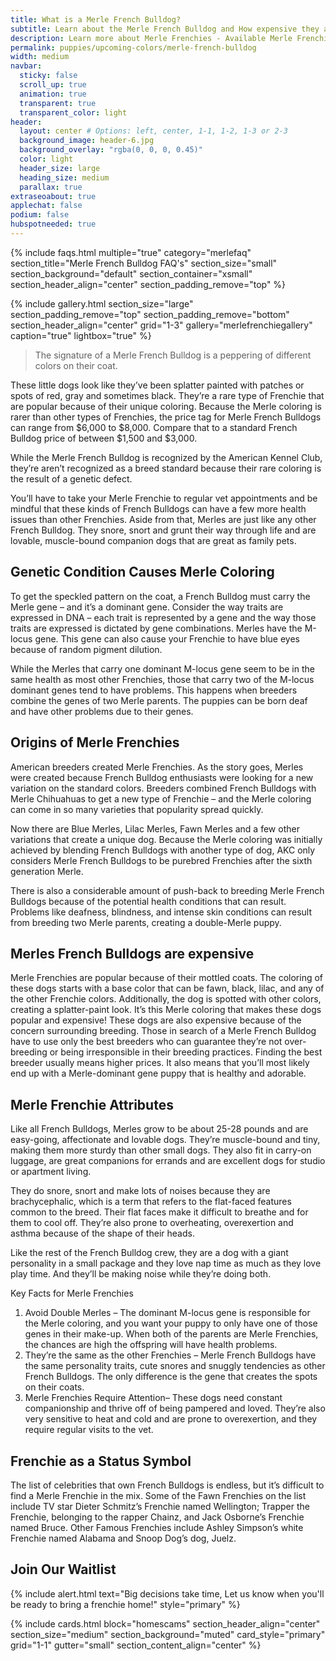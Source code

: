 ```yaml
---
title: What is a Merle French Bulldog?
subtitle: Learn about the Merle French Bulldog and How expensive they are.
description: Learn more about Merle Frenchies - Available Merle Frenchie / Merle French bulldog puppies for sale
permalink: puppies/upcoming-colors/merle-french-bulldog
width: medium
navbar:
  sticky: false
  scroll_up: true
  animation: true
  transparent: true
  transparent_color: light
header:
  layout: center # Options: left, center, 1-1, 1-2, 1-3 or 2-3
  background_image: header-6.jpg
  background_overlay: "rgba(0, 0, 0, 0.45)"
  color: light
  header_size: large
  heading_size: medium
  parallax: true
extraseoabout: true
applechat: false
podium: false
hubspotneeded: true
---
```



{% include faqs.html 
  multiple="true" 
  category="merlefaq" 
  section_title="Merle French Bulldog FAQ's" 
  section_size="small"
  section_background="default"
  section_container="xsmall"
  section_header_align="center"
  section_padding_remove="top"
%}

{% include gallery.html 
  section_size="large"
  section_padding_remove="top"
  section_padding_remove="bottom"
  section_header_align="center"
  grid="1-3"
  gallery="merlefrenchiegallery"
  caption="true"
  lightbox="true"
%}

> The signature of a Merle French Bulldog is a peppering of different colors on their coat.

These little dogs look like they’ve been splatter painted with patches or spots of red, gray and sometimes black. They’re a rare type of Frenchie that are popular because of their unique coloring. Because the Merle coloring is rarer than other types of Frenchies, the price tag for Merle French Bulldogs can range from $6,000 to $8,000. Compare that to a standard French Bulldog price of between $1,500 and $3,000.

While the Merle French Bulldog is recognized by the American Kennel Club, they’re aren’t recognized as a breed standard because their rare coloring is the result of a genetic defect. 

You’ll have to take your Merle Frenchie to regular vet appointments and be mindful that these kinds of French Bulldogs can have a few more health issues than other Frenchies. Aside from that, Merles are just like any other French Bulldog. They snore, snort and grunt their way through life and are lovable, muscle-bound companion dogs that are great as family pets. 

## Genetic Condition Causes Merle Coloring
To get the speckled pattern on the coat, a French Bulldog must carry the Merle gene – and it’s a dominant gene. Consider the way traits are expressed in DNA – each trait is represented by a gene and the way those traits are expressed is dictated by gene combinations. Merles have the M-locus gene. This gene can also cause your Frenchie to have blue eyes because of random pigment dilution. 

While the Merles that carry one dominant M-locus gene seem to be in the same health as most other Frenchies, those that carry two of the M-locus dominant genes tend to have problems. This happens when breeders combine the genes of two Merle parents. The puppies can be born deaf and have other problems due to their genes.

## Origins of Merle Frenchies
American breeders created Merle Frenchies. As the story goes, Merles were created because French Bulldog enthusiasts were looking for a new variation on the standard colors. Breeders combined French Bulldogs with Merle Chihuahuas to get a new type of Frenchie – and the Merle coloring can come in so many varieties that popularity spread quickly. 

Now there are Blue Merles, Lilac Merles, Fawn Merles and a few other variations that create a unique dog.  Because the Merle coloring was initially achieved by blending French Bulldogs with another type of dog, AKC only considers Merle French Bulldogs to be purebred Frenchies after the sixth generation Merle. 

There is also a considerable amount of push-back to breeding Merle French Bulldogs because of the potential health conditions that can result. Problems like deafness, blindness, and intense skin conditions can result from breeding two Merle parents, creating a double-Merle puppy.

## Merles French Bulldogs are expensive
Merle Frenchies are popular because of their mottled coats. The coloring of these dogs starts with a base color that can be fawn, black, lilac, and any of the other Frenchie colors. Additionally, the dog is spotted with other colors, creating a splatter-paint look. It’s this Merle coloring that makes these dogs popular and expensive! 
These dogs are also expensive because of the concern surrounding breeding. Those in search of a Merle French Bulldog have to use only the best breeders who can guarantee they’re not over-breeding or being irresponsible in their breeding practices. Finding the best breeder usually means higher prices. It also means that you’ll most likely end up with a Merle-dominant gene puppy that is healthy and adorable.

## Merle Frenchie Attributes
Like all French Bulldogs, Merles grow to be about 25-28 pounds and are easy-going, affectionate and lovable dogs. They’re muscle-bound and tiny, making them more sturdy than other small dogs. They also fit in carry-on luggage, are great companions for errands and are excellent dogs for studio or apartment living.

They do snore, snort and make lots of noises because they are brachycephalic, which is a term that refers to the flat-faced features common to the breed. Their flat faces make it difficult to breathe and for them to cool off. They’re also prone to overheating, overexertion and asthma because of the shape of their heads.

Like the rest of the French Bulldog crew, they are a dog with a giant personality in a small package and they love nap time as much as they love play time. And they’ll be making noise while they’re doing both.

Key Facts for Merle Frenchies 

1.	Avoid Double Merles – The dominant M-locus gene is responsible for the Merle coloring, and you want your puppy to only have one of those genes in their make-up. When both of the parents are Merle Frenchies, the chances are high the offspring will have health problems.
2.	They’re the same as the other Frenchies – Merle French Bulldogs have the same personality traits, cute snores and snuggly tendencies as other French Bulldogs. The only difference is the gene that creates the spots on their coats.
3.	Merle Frenchies Require Attention– These dogs need constant companionship and thrive off of being pampered and loved. They’re also very sensitive to heat and cold and are prone to overexertion, and they require regular visits to the vet.


## Frenchie as a Status Symbol
The list of celebrities that own French Bulldogs is endless, but it’s difficult to find a Merle Frenchie in the mix. Some of the Fawn Frenchies on the list include TV star Dieter Schmitz’s Frenchie named Wellington; Trapper the Frenchie, belonging to the rapper Chainz, and Jack Osborne’s Frenchie named Bruce. Other Famous Frenchies include Ashley Simpson’s white Frenchie named Alabama and Snoop Dog’s dog, Juelz.

## Join Our Waitlist
{% include alert.html text="Big decisions take time, Let us know when you'll be ready to bring a frenchie home!" style="primary" %}
<script charset="utf-8" type="text/javascript" src="//js.hsforms.net/forms/shell.js"></script>
<script>
  hbspt.forms.create({
	region: "na1",
	portalId: "5322352",
	formId: "e974b071-5f49-4a35-a671-ec03d8f360e4"
});
</script>

{% include cards.html 
  block="homescams" 
  section_header_align="center"
  section_size="medium"
  section_background="muted"
  card_style="primary"
  grid="1-1"
  gutter="small"
  section_content_align="center"
%}

